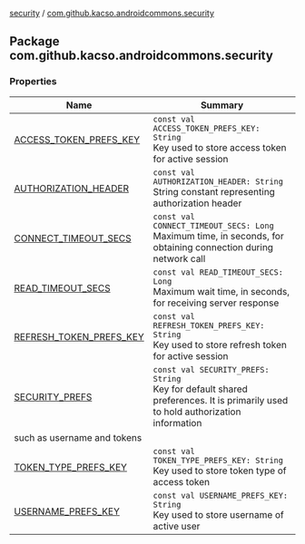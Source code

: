 [security](../index.md) / [com.github.kacso.androidcommons.security](.)

## Package com.github.kacso.androidcommons.security

### Properties

| Name | Summary |
|---|---|
| [ACCESS_TOKEN_PREFS_KEY](-a-c-c-e-s-s_-t-o-k-e-n_-p-r-e-f-s_-k-e-y.md) | `const val ACCESS_TOKEN_PREFS_KEY: String`<br>Key used to store access token for active session |
| [AUTHORIZATION_HEADER](-a-u-t-h-o-r-i-z-a-t-i-o-n_-h-e-a-d-e-r.md) | `const val AUTHORIZATION_HEADER: String`<br>String constant representing authorization header |
| [CONNECT_TIMEOUT_SECS](-c-o-n-n-e-c-t_-t-i-m-e-o-u-t_-s-e-c-s.md) | `const val CONNECT_TIMEOUT_SECS: Long`<br>Maximum time, in seconds, for obtaining connection during network call |
| [READ_TIMEOUT_SECS](-r-e-a-d_-t-i-m-e-o-u-t_-s-e-c-s.md) | `const val READ_TIMEOUT_SECS: Long`<br>Maximum wait time, in seconds, for receiving server response |
| [REFRESH_TOKEN_PREFS_KEY](-r-e-f-r-e-s-h_-t-o-k-e-n_-p-r-e-f-s_-k-e-y.md) | `const val REFRESH_TOKEN_PREFS_KEY: String`<br>Key used to store refresh token for active session |
| [SECURITY_PREFS](-s-e-c-u-r-i-t-y_-p-r-e-f-s.md) | `const val SECURITY_PREFS: String`<br>Key for default shared preferences. It is primarily used to hold authorization information
such as username and tokens |
| [TOKEN_TYPE_PREFS_KEY](-t-o-k-e-n_-t-y-p-e_-p-r-e-f-s_-k-e-y.md) | `const val TOKEN_TYPE_PREFS_KEY: String`<br>Key used to store token type of access token |
| [USERNAME_PREFS_KEY](-u-s-e-r-n-a-m-e_-p-r-e-f-s_-k-e-y.md) | `const val USERNAME_PREFS_KEY: String`<br>Key used to store username of active user |
